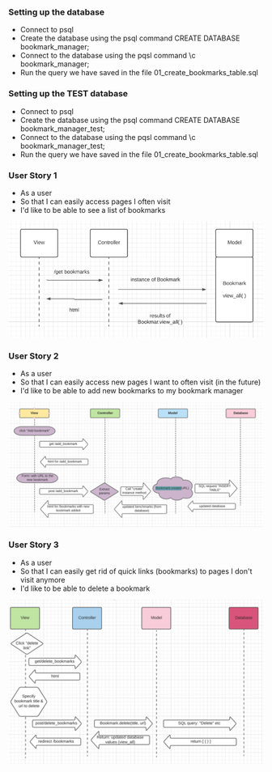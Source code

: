### Setting up the database  
- Connect to psql
- Create the database using the psql command CREATE DATABASE bookmark_manager;
- Connect to the database using the pqsl command \c bookmark_manager;
- Run the query we have saved in the file 01_create_bookmarks_table.sql

### Setting up the TEST database  
- Connect to psql
- Create the database using the psql command CREATE DATABASE bookmark_manager_test;
- Connect to the database using the pqsl command \c bookmark_manager_test;
- Run the query we have saved in the file 01_create_bookmarks_table.sql

### User Story 1

- As a user
- So that I can easily access pages I often visit 
- I'd like to be able to see a list of bookmarks 

![Screenshot](DM_UserStory1.png)

### User Story 2
- As a user
- So that I can easily access new pages I want to often visit (in the future)
- I'd like to be able to add new bookmarks to my bookmark manager 

![Screenshot](DM_UserStory2.png)

### User Story 3
- As a user
- So that I can easily get rid of quick links (bookmarks) to pages I don't visit anymore
- I'd like to be able to delete a bookmark

![Screenshot](DM_UserStory3.png)